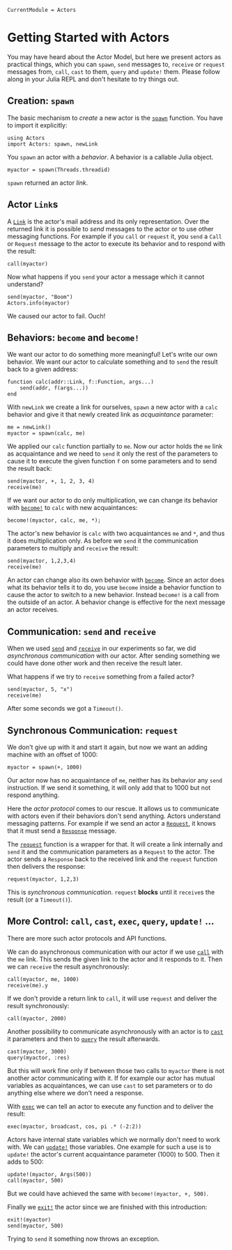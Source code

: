 ```@meta
CurrentModule = Actors
```
# Getting Started with Actors

You may have heard about the Actor Model, but here we present actors as practical things, which you can `spawn`, `send` messages to, `receive` or `request` messages from, `call`, `cast` to them, `query` and `update!` them. Please follow along in your Julia REPL and don't hesitate to try things out.

## Creation: `spawn`

The basic mechanism to *create* a new actor is the [`spawn`](@ref) function. You have to import it explicitly:

```@repl intro
using Actors
import Actors: spawn, newLink
```

You `spawn` an actor with a *behavior*. A behavior is a callable Julia object.

```@repl intro
myactor = spawn(Threads.threadid)
```

`spawn` returned an actor *link*.

## Actor `Link`s

A [`Link`](@ref) is the actor's mail address and its only representation. Over the returned link it is possible to *send* messages to the actor or to use other messaging functions. For example if you `call` or `request` it, you `send` a `Call` or `Request` message to the actor to execute its behavior and to respond with the result:

```@repl intro
call(myactor)
```

Now what happens if you `send` your actor a message which it cannot understand?

```@repl intro
send(myactor, "Boom")
Actors.info(myactor)
```

We caused our actor to fail. Ouch!

## Behaviors: `become` and `become!`

We want our actor to do something more meaningful! Let's write our own behavior. We want our actor to calculate something and to `send` the result back to a given address:

```@repl intro
function calc(addr::Link, f::Function, args...)
    send(addr, f(args...))
end
```

With `newLink` we create a link for ourselves, `spawn` a new actor with a `calc` behavior and give it that newly created link as *acquaintance* parameter:

```@repl intro
me = newLink()
myactor = spawn(calc, me)
```

We applied our `calc` function partially to `me`. Now our actor holds the `me` link as acquaintance and we need to `send` it only the rest of the parameters to cause it to execute the given function `f` on some parameters and to send the result back:

```@repl intro
send(myactor, +, 1, 2, 3, 4)
receive(me)
```

If we want our actor to do only multiplication, we can change its behavior with [`become!`](@ref) to `calc` with new acquaintances:

```@repl intro
become!(myactor, calc, me, *);
```

The actor's new behavior is `calc` with two acquaintances `me` and `*`, and thus it does multiplication only. As before we `send` it the communication parameters to multiply and `receive` the result:

```@repl intro
send(myactor, 1,2,3,4)
receive(me)
```

An actor can change also its own behavior with [`become`](@ref). Since an actor does what its behavior tells it to do, you use `become` inside a behavior function to cause the actor to switch to a new behavior. Instead `become!` is a call from the outside of an actor. A behavior change is effective for the next message an actor receives.

## Communication: `send` and `receive`

When we used [`send`](@ref) and [`receive`](@ref) in our experiments so far, we did *asynchronous communication* with our actor. After sending something  we could have done other work and then receive the result later.

What happens if we try to `receive` something from a failed actor?

```@repl intro
send(myactor, 5, "x")
receive(me)
```

After some seconds we got a `Timeout()`.

## Synchronous Communication: `request`

We don't give up with it and start it again, but now we want an adding machine with an offset of 1000:

```@repl intro
myactor = spawn(+, 1000)
```

Our actor now has no acquaintance of `me`, neither has its behavior any `send` instruction. If we send it something, it will only add that to 1000 but not respond anything.

Here the *actor protocol* comes to our rescue. It allows us to communicate with actors even if their behaviors don't send anything. Actors understand messaging patterns.  For example if we send an actor a [`Request`](@ref), it knows that it must send a [`Response`](@ref) message.

The [`request`](@ref) function is a wrapper for that. It will create a link internally and `send` it and the communication parameters as a `Request` to the actor. The actor sends a `Response` back to the received link and the `request` function then delivers the response:

```@repl intro
request(myactor, 1,2,3)
```

This is *synchronous communication*. `request` **blocks** until it `receive`s the result (or a `Timeout()`).

## More Control: `call`, `cast`, `exec`, `query`, `update!` ...

There are more such actor protocols and API functions. 

We can do asynchronous communication with our actor if we use [`call`](@ref) with the `me` link. This sends the given link to the actor and it responds to it. Then we can `receive` the result asynchronously:

```@repl intro
call(myactor, me, 1000)
receive(me).y
```

If we don't provide a return link to `call`, it will use `request` and deliver the result synchronously:

```@repl intro
call(myactor, 2000)
```

Another possibility to communicate asynchronously with an actor is to [`cast`](@ref) it parameters and then to [`query`](@ref) the result afterwards.

```@repl intro
cast(myactor, 3000)
query(myactor, :res)
```

But this will work fine only if between those two calls to `myactor` there is not another actor communicating with it. If for example our actor has mutual variables as acquaintances, we can use `cast` to set parameters or to do anything else where we don't need a response.

With [`exec`](@ref) we can tell an actor to execute any function and to deliver the result:

```@repl intro
exec(myactor, broadcast, cos, pi .* (-2:2))
```

Actors have internal state variables which we normally don't need to work with. We can [`update!`](@ref) those variables. One example for such a use is to `update!` the actor's current acquaintance parameter (1000) to 500. Then it adds to 500:

```@repl intro
update!(myactor, Args(500))
call(myactor, 500)
```

But we could have achieved the same with `become!(myactor, +, 500)`.

Finally we [`exit!`](@ref) the actor since we are finished with this introduction:

```@repl intro
exit!(myactor)
send(myactor, 500)
```

Trying to `send` it something now throws an exception.
